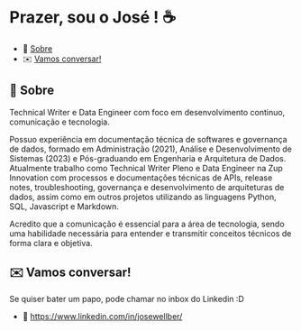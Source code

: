 # Prazer, sou o José ! :coffee:
* :pushpin: [Sobre](https://github.com/josewellber#pushpin-sobre)
* :envelope: [Vamos conversar!](https://github.com/josewellber#envelope-vamos-conversar)


## :pushpin: Sobre
Technical Writer e Data Engineer com foco em desenvolvimento continuo, comunicação e tecnologia.

Possuo experiência em documentação técnica de softwares e governança de dados, formado em Administração (2021), Análise e Desenvolvimento de Sistemas (2023) e Pós-graduando em Engenharia e Arquitetura de Dados. Atualmente trabalho como Technical Writer Pleno e Data Engineer na Zup Innovation com processos e documentações técnicas de APIs, release notes, troubleshooting, governança e desenvolvimento de arquiteturas de dados, assim como em outros projetos utilizando as linguagens Python, SQL, Javascript e Markdown.

Acredito que a comunicação é essencial para a área de tecnologia, sendo uma habilidade necessária para entender e transmitir conceitos técnicos de forma clara e objetiva.

## :envelope: Vamos conversar! 
Se quiser bater um papo, pode chamar no inbox do Linkedin :D
* :link: https://www.linkedin.com/in/josewellber/ 
